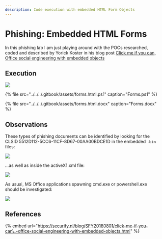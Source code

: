 ```yaml
---
description: Code execution with embedded HTML Form Objects
---
```


# Phishing: Embedded HTML Forms

In this phishing lab I am just playing around with the POCs researched, coded and described by Yorick Koster in his blog post [Click me if you can, Office social engineering with embedded objects](https://securify.nl/blog/SFY20180801/click-me-if-you-can_-office-social-engineering-with-embedded-objects.html)

## Execution

![](../../../.gitbook/assets/phishing-forms-shell.gif)

{% file src="../../../.gitbook/assets/forms.html.ps1" caption="Forms.ps1" %}

{% file src="../../../.gitbook/assets/forms.html.docx" caption="Forms.docx" %}

## Observations

These types of phishing documents can be identified by looking for the CLSID 5512D112-5CC6-11CF-8D67-00AA00BDCE1D in the embedded `.bin` files:

![](../../../.gitbook/assets/phishing-forms-clsid.png)

...as well as inside the activeX1.xml file:

![](../../../.gitbook/assets/phishing-forms-xml.png)

As usual, MS Office applications spawning cmd.exe or powershell.exe should be investigated:

![](../../../.gitbook/assets/phishing-forms-ancestry.png)

## References

{% embed url="https://securify.nl/blog/SFY20180801/click-me-if-you-can\_-office-social-engineering-with-embedded-objects.html" %}

